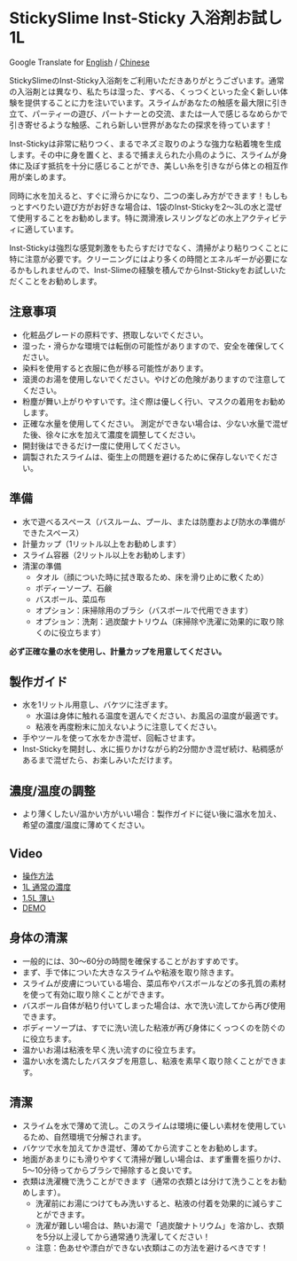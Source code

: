 StickySlime Inst-Sticky 入浴剤お試し 1L
===
Google Translate for [English](https://github-com.translate.goog/mizunogin/testing/blob/master/prod_inst_sticky1.md?_x_tr_sl=zh-TW&_x_tr_tl=en&_x_tr_hl=zh-TW&_x_tr_pto=wapp) / [Chinese](prod_inst_sticky1.md)

StickySlimeのInst-Sticky入浴剤をご利用いただきありがとうございます。通常の入浴剤とは異なり、私たちは湿った、すべる、くっつくといった全く新しい体験を提供することに力を注いでいます。スライムがあなたの触感を最大限に引き立て、パーティーの遊び、パートナーとの交流、または一人で感じるなめらかで引き寄せるような触感、これら新しい世界があなたの探求を待っています！

Inst-Stickyは非常に粘りつく、まるでネズミ取りのような強力な粘着塊を生成します。その中に身を置くと、まるで捕まえられた小鳥のように、スライムが身体に及ぼす抵抗を十分に感じることができ、美しい糸を引きながら体との相互作用が楽しめます。

同時に水を加えると、すぐに滑らかになり、二つの楽しみ方ができます！もしもっとすべりたい遊び方がお好きな場合は、1袋のInst-Stickyを2〜3Lの水と混ぜて使用することをお勧めします。特に潤滑液レスリングなどの水上アクティビティに適しています。

Inst-Stickyは強烈な感覚刺激をもたらすだけでなく、清掃がより粘りつくことに特に注意が必要です。クリーニングにはより多くの時間とエネルギーが必要になるかもしれませんので、Inst-Slimeの経験を積んでからInst-Stickyをお試しいただくことをお勧めします。

注意事項 
---
* 化粧品グレードの原料です、摂取しないでください。 
* 湿った・滑らかな環境では転倒の可能性がありますので、安全を確保してください。 
* 染料を使用すると衣服に色が移る可能性があります。 
* 滾燙のお湯を使用しないでください。やけどの危険がありますので注意してください。 
* 粉塵が舞い上がりやすいです。注ぐ際は優しく行い、マスクの着用をお勧めします。
* 正確な水量を使用してください。 測定ができない場合は、少ない水量で混ぜた後、徐々に水を加えて濃度を調整してください。 
* 開封後はできるだけ一度に使用してください。
* 調製されたスライムは、衛生上の問題を避けるために保存しないでください。

準備
---
* 水で遊べるスペース（バスルーム、プール、または防塵および防水の準備ができたスペース） 
* 計量カップ（1リットル以上をお勧めします） 
* スライム容器（2リットル以上をお勧めします） 
* 清潔の準備 
  * タオル（顔についた時に拭き取るため、床を滑り止めに敷くため） 
  * ボディーソープ、石鹸 
  * バスボール、菜瓜布
  * オプション：床掃除用のブラシ（バスボールで代用できます） 
  * オプション：洗剤：過炭酸ナトリウム（床掃除や洗濯に効果的に取り除くのに役立ちます）

**必ず正確な量の水を使用し、計量カップを用意してください。**

製作ガイド
---
* 水を1リットル用意し、バケツに注ぎます。
  * 水温は身体に触れる温度を選んでください、お風呂の温度が最適です。
  * 粘液を再度粉末に加えないように注意してください。
* 手やツールを使って水をかき混ぜ、回転させます。
* Inst-Stickyを開封し、水に振りかけながら約2分間かき混ぜ続け、粘稠感があるまで混ぜたら、お楽しみいただけます。

濃度/温度の調整
---
* より薄くしたい/温かい方がいい場合：製作ガイドに従い後に温水を加え、希望の濃度/温度に薄めてください。


Video
---
* [操作方法](https://www.youtube.com/watch?v=yAI-2X-r7X4)
* [1L 通常の濃度](https://www.youtube.com/shorts/73wP3FcXGG8)
* [1.5L 薄い](https://www.youtube.com/watch?v=Pty_CGPV224)
* [DEMO](https://www.youtube.com/watch?v=EV84TQo9vKY)

身体の清潔
---
* 一般的には、30〜60分の時間を確保することがおすすめです。 
* まず、手で体についた大きなスライムや粘液を取り除きます。
* スライムが皮膚についている場合、菜瓜布やバスボールなどの多孔質の素材を使って有効に取り除くことができます。 
* バスボール自体が粘り付いてしまった場合は、水で洗い流してから再び使用できます。 
* ボディーソープは、すでに洗い流した粘液が再び身体にくっつくのを防ぐのに役立ちます。 
* 温かいお湯は粘液を早く洗い流すのに役立ちます。 
* 温かい水を満たしたバスタブを用意し、粘液を素早く取り除くことができます。

清潔
---
* スライムを水で薄めて流し。このスライムは環境に優しい素材を使用しているため、自然環境で分解されます。 
* バケツで水を加えてかき混ぜ、薄めてから流すことをお勧めします。 
* 地面があまりにも滑りやすくて清掃が難しい場合は、まず重曹を振りかけ、5〜10分待ってからブラシで掃除すると良いです。 
* 衣類は洗濯機で洗うことができます（通常の衣類とは分けて洗うことをお勧めします）。 
  * 洗濯前にお湯につけてもみ洗いすると、粘液の付着を効果的に減らすことができます。 
  * 洗濯が難しい場合は、熱いお湯で「過炭酸ナトリウム」を溶かし、衣類を5分以上浸してから通常通り洗濯してください！  
  * 注意：色あせや漂白ができない衣類はこの方法を避けるべきです！
